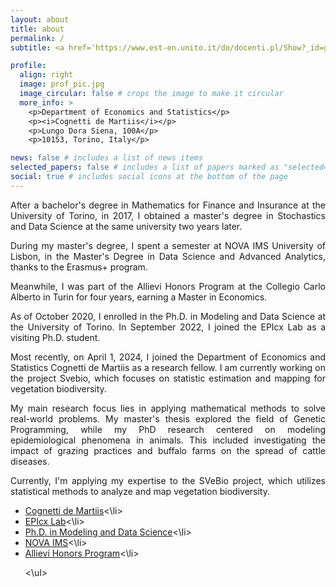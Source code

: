 ```yaml
---
layout: about
title: about
permalink: /
subtitle: <a href='https://www.est-en.unito.it/do/docenti.pl/Show?_id=gzoppi#tab-profilo'>Research Fellow</a>

profile:
  align: right
  image: prof_pic.jpg
  image_circular: false # crops the image to make it circular
  more_info: >
    <p>Department of Economics and Statistics</p> 
    <p><i>Cognetti de Martiis</i></p>
    <p>Lungo Dora Siena, 100A</p>
    <p>10153, Torino, Italy</p>

news: false # includes a list of news items
selected_papers: false # includes a list of papers marked as "selected={true}"
social: true # includes social icons at the bottom of the page
---
```


<div align="justify">
After a bachelor's degree in Mathematics for Finance and Insurance at the University of Torino, in 2017, I obtained a master's degree in Stochastics and Data Science at the same university two years later.   

During my master's degree, I spent a semester at NOVA IMS University of Lisbon, in the Master's Degree in Data Science and Advanced Analytics, thanks to the Erasmus+ program.  

Meanwhile, I was part of the Allievi Honors Program at the Collegio Carlo Alberto in Turin for four years, earning a Master in Economics.   

As of October 2020, I enrolled in the Ph.D. in Modeling and Data Science at the University of Torino. In September 2022, I joined the EPIcx Lab as a visiting Ph.D. student.  

Most recently, on April 1, 2024, I joined the Department of Economics and Statistics Cognetti de Martiis as a research fellow. I am currently working on the project Svebio, which focuses on statistic estimation and mapping for vegetation biodiversity.

My main research focus lies in applying mathematical methods to solve real-world problems. My master's thesis explored the field of Genetic Programming, while my PhD research centered on modeling epidemiological phenomena in animals. This included investigating the impact of grazing practices and buffalo farms on the spread of cattle diseases.

Currently, I'm applying my expertise to the SVeBio project, which utilizes statistical methods to analyze and map vegetation biodiversity. 
<div>

<ul>
<li><a href='https://www.est-en.unito.it/do/home.pl'>Cognetti de Martiis</a><\li>
 
<li><a href='https://www.epicx-lab.com/'>EPIcx Lab</a><\li>

<li><a href='https://dottorato-mds.campusnet.unito.it/do/home.pl'>Ph.D. in Modeling and Data Science</a><\li>

<li><a href='https://www.novaims.unl.pt/en/education/programs/postgraduate-programs-and-master-degree-programs/master-degree-program-in-data-science-and-advanced-analytics-with-a-specialization-in-data-science/'>NOVA IMS</a><\li>

<li><a href='https://www.carloalberto.org/education/allievi-honors-program/'>Allievi Honors Program</a><\li>

<\ul>
